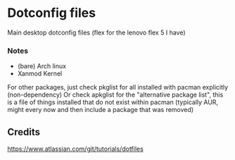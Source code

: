 # Dotconfig files
Main desktop dotconfig files (flex for the lenovo flex 5 I have)

### Notes
* (bare) Arch linux
* Xanmod Kernel

For other packages, just check pkglist for all installed with pacman explicitly (non-dependency)
Or check apkglist for the "alternative package list", this is a file of things installed that do not exist within pacman (typically AUR, might every now and then include a package that was removed)

## Credits
https://www.atlassian.com/git/tutorials/dotfiles
